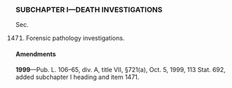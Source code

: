 ### SUBCHAPTER I—DEATH INVESTIGATIONS ###

Sec.

1471. Forensic pathology investigations.

#### Amendments ####

**1999**—Pub. L. 106–65, div. A, title VII, §721(a), Oct. 5, 1999, 113 Stat. 692, added subchapter I heading and item 1471.
